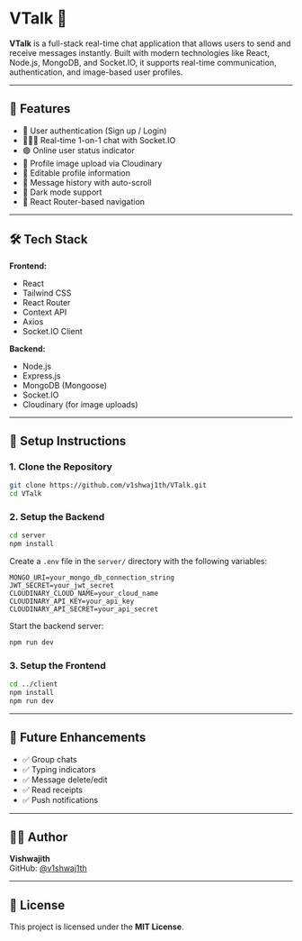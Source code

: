 # VTalk 💬

**VTalk** is a full-stack real-time chat application that allows users to send and receive messages instantly. Built with modern technologies like React, Node.js, MongoDB, and Socket.IO, it supports real-time communication, authentication, and image-based user profiles.

---

## 🚀 Features

- 🔐 User authentication (Sign up / Login)
- 🧑‍🤝‍🧑 Real-time 1-on-1 chat with Socket.IO
- 🟢 Online user status indicator
- 📸 Profile image upload via Cloudinary
- 📝 Editable profile information
- 💬 Message history with auto-scroll
- 🌙 Dark mode support
- 🧭 React Router-based navigation

---

## 🛠 Tech Stack

**Frontend:**
- React
- Tailwind CSS
- React Router
- Context API
- Axios
- Socket.IO Client

**Backend:**
- Node.js
- Express.js
- MongoDB (Mongoose)
- Socket.IO
- Cloudinary (for image uploads)

---

## 🔧 Setup Instructions

### 1. Clone the Repository

```bash
git clone https://github.com/v1shwaj1th/VTalk.git
cd VTalk
```

### 2. Setup the Backend

```bash
cd server
npm install
```

Create a `.env` file in the `server/` directory with the following variables:

```env
MONGO_URI=your_mongo_db_connection_string
JWT_SECRET=your_jwt_secret
CLOUDINARY_CLOUD_NAME=your_cloud_name
CLOUDINARY_API_KEY=your_api_key
CLOUDINARY_API_SECRET=your_api_secret
```

Start the backend server:

```bash
npm run dev
```

### 3. Setup the Frontend

```bash
cd ../client
npm install
npm run dev
```

---

## 🧪 Future Enhancements

- ✅ Group chats  
- ✅ Typing indicators  
- ✅ Message delete/edit  
- ✅ Read receipts  
- ✅ Push notifications  

---

## 🙋‍♂️ Author

**Vishwajith**  
GitHub: [@v1shwaj1th](https://github.com/v1shwaj1th)

---

## 📄 License

This project is licensed under the **MIT License**.
